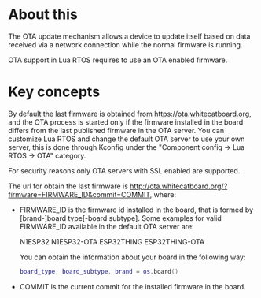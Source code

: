 # About this

The OTA update mechanism allows a device to update itself based on data received via a network connection while the normal firmware is running.

OTA support in Lua RTOS requires to use an OTA enabled firmware.

# Key concepts

By default the last firmware is obtained from https://ota.whitecatboard.org, and the OTA process is started only if the firmware installed in the board differs from the last published firmware in the OTA server. You can customize Lua RTOS and change the default OTA server to use your own server, this is done through Kconfig under the "Component config -> Lua RTOS -> OTA" category.

For security reasons only OTA servers with SSL enabled are supported.

The url for obtain the last firmware is http://ota.whitecatboard.org/?firmware=FIRMWARE_ID&commit=COMMIT, where:

* FIRMWARE_ID is the firmware id installed in the board, that is formed by [brand-]board type[-board subtype]. Some examples for valid FIRMWARE_ID available in the default OTA server are:

  N1ESP32
  N1ESP32-OTA
  ESP32THING
  ESP32THING-OTA

  You can obtain the information about your board in the following way:

  ```lua
  board_type, board_subtype, brand = os.board()
  ```
* COMMIT is the current commit for the installed firmware in the board.